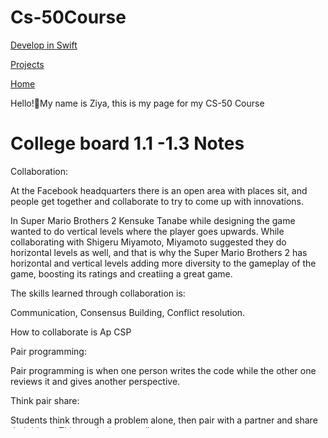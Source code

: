# Cs-50Course

<a href="https://ziyarko.github.io/DEVELOPWSWIFT.md">Develop in Swift</a>

<a href="https://ziyarko.github.io/PROJECTS.md">Projects</a>

<a href="https://ziyarko.github.io/README.md">Home</a>



Hello!👋My name is Ziya, this is my page for my CS-50 Course

 # College board 1.1 -1.3 Notes


Collaboration:

At the Facebook headquarters there is an open area with places sit, and people get together and collaborate to try to come up with innovations.

In Super Mario Brothers 2 Kensuke Tanabe while designing the game wanted to do vertical levels where the player goes upwards. While collaborating with Shigeru Miyamoto, Miyamoto suggested they do horizontal levels as well, and that is why the Super Mario Brothers 2 has horizontal and vertical levels adding more diversity to the gameplay of the game, boosting its ratings and creatiing a great game. 

The skills learned through collaboration is:

Communication, Consensus Building, Conflict resolution.


How to collaborate is Ap CSP

Pair programming:

Pair programming is when one person writes the code while the other one reviews it and gives another perspective.

Think pair share:

Students think through a problem alone, then pair with a partner and share their ideas. This results in more diverse answers.

Program Function and Purpose

Computing Innovations
  Applications/Physical Devices/Systems

 Guiding questions

Why does the computing innovation exist?

What problem does the innovation solve?

What does the computing innovation allow us to do that we could not do before.

Ex: Social Media apps

Allows users to connect from a distance and archive their activities.

Ex: E-commerce

Allows users to shop from wherever they want.




Identify Inputs to a program
Identify outputs produced by a program

CRD-2.C.1 Program inputs are data sent to a computer for processing by a
program. Input can come in a variety of forms, such as tactile, audio, visual,
or text.
CRD-2.C.2 An event is associated with an action and supplies input data to
a program.
8*
CRD-2.C.3 Events can be generated when a key is pressed, a mouse is
clicked, a program is started, or any other defined action occurs that affects
the flow of execution.
CRD-2.C.4 Inputs usually affect the output produced by a program.
CRD-2.C.5 In event-driven programming, program statements are executed
when triggered rather than through the sequential flow of control.
borate in AP CSP.
CRD-2.C.6 Input can come from a user or other programs.
CRD-2.D.1 Program outputs are any data sent from a program to a devict
Program output can come in a variety of forms, such as tactile, audio,
visual, or text.
ing innovations are
ment of the program.
programs take inputs
CRD-2.D.2 Program output is usually based on a program's input or prior
state (e.g., internal values).

Computer Programs accept input in a variety of
different forms:
• tactile (touch)
O
audio
a
visual
• text (including numerical values)
What types of input do your devices accept?
• Smart phone/tablet
Laptop computer
Gaming console

1.2 vid 2 6min


    
